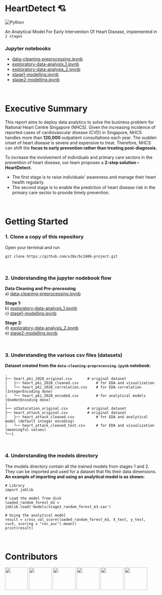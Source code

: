 # HeartDetect 💘

![Python](http://img.shields.io/badge/-Python-3776AB?style=flat-square&logo=python&logoColor=ffffff)

An Analytical Model For Early Intervention Of Heart Disease, implemented in `2 stages`

### Jupyter notebooks
- [data-cleaning-preprocessing.ipynb](https://github.com/xJQx/bc2406-project/blob/main/data-cleaning-preprocessing.ipynb)
- [exploratory-data-analysis_1.ipynb](https://github.com/xJQx/bc2406-project/blob/main/exploratory-data-analysis_1.ipynb)
- [exploratory-data-analysis_2.ipynb](https://github.com/xJQx/bc2406-project/blob/main/exploratory-data-analysis_2.ipynb)
- [stage1-modelling.ipynb](https://github.com/xJQx/bc2406-project/blob/main/stage1-modelling.ipynb)
- [stage2-modelling.ipynb](https://github.com/xJQx/bc2406-project/blob/main/stage2-modelling.ipynb)


<br/>

# Executive Summary

This report aims to deploy data analytics to solve the business problem for National Heart Centre Singapore (NHCS). Given the increasing incidence of reported cases of cardiovascular disease (CVD) in Singapore, NHCS handles more than **120,000** outpatient consultations each year. The sudden onset of heart disease is severe and expensive to treat. Therefore, NHCS can shift the **focus to early prevention rather than treating post-diagnosis.**
<br/>

To increase the involvement of individuals and primary care sectors in the prevention of heart disease, our team proposes a **2-step solution – HeartDetect.** 
- The first stage is to raise individuals' awareness and manage their heart health regularly. 
- The second stage is to enable the prediction of heart disease risk in the primary care sector to provide timely prevention.

<br/>

# Getting Started

### 1. Clone a copy of this repository
Open your terminal and run
```
git clone https://github.com/xJQx/bc2406-project.git
```

<br/>

### 2. Understanding the jupyter nodebook flow
**Data Cleaning and Pre-processing** <br>
a) [data-cleaning-preprocessing.ipynb](https://github.com/xJQx/bc2406-project/blob/main/data-cleaning-preprocessing.ipynb) <br>


**Stage 1:** <br>
b) [exploratory-data-analysis_1.ipynb](https://github.com/xJQx/bc2406-project/blob/main/exploratory-data-analysis_1.ipynb) <br>
c) [stage1-modelling.ipynb](https://github.com/xJQx/bc2406-project/blob/main/stage1-modelling.ipynb) <br>

**Stage 2:**  <br>
d) [exploratory-data-analysis_2.ipynb](https://github.com/xJQx/bc2406-project/blob/main/exploratory-data-analysis_2.ipynb) <br>
e) [stage2-modelling.ipynb](https://github.com/xJQx/bc2406-project/blob/main/stage2-modelling.ipynb) <br>

<br/>

### 3. Understanding the various csv files (datasets)

**Dataset created from the `data-cleaning-preprocessing.ipynb` notebook:**

    .
    ├── heart_pki_2020_original.csv       # original dataset
    |   ├── heart_pki_2020_cleaned.csv        # for EDA and visualization
    |   └── heart_pki_2020_correlation.csv    # for EDA correlation (IntegerEncoding done)
    |   └── heart_pki_2020_encoded.csv        # for analytical models (OneHotEncoding done)
    |
    ├── o2Saturation_original.csv         # original dataset
    ├── heart_attack_original.csv         # original dataset
    │   ├── heart_attack_cleaned.csv          # for EDA and analytical model (default integer encoding)
    │   └── heart_attack_cleaned_text.csv     # for EDA and visualization (meaningful values)
    └──|

<br/>

### 4. Understanding the models directory

The models directory contain all the trained models from stages 1 and 2. They can be imported and used for a dataset that fits their data dimensions. <br>
**An example of importing and using an analytical model is as shown:**

```
# Library
import joblib

# Load the model from disk
loaded_random_forest_m3 = joblib.load('models/stage2_random_forest_m3.sav')

# Using the analytical model
result = cross_val_score(loaded_random_forest_m3, X_test, y_test, cv=5, scoring = "roc_auc").mean()
print(result)
```


<br/>

# Contributors

<a href='https://github.com/xJQx' title='xJQx'> <img src='https://avatars.githubusercontent.com/xJQx' height='75' width='75'/></a>
<a href='https://github.com/zonpig' title='zonpig'> <img src='https://avatars.githubusercontent.com/zonpig' height='75' width='75'/></a>
<a href='https://github.com/leileijng' title='leileijng'> <img src='https://avatars.githubusercontent.com/leileijng' height='75' width='75'/></a>
<a href='https://github.com/geraldd-d' title='geraldd-d'> <img src='https://avatars.githubusercontent.com/geraldd-d' height='75' width='75'/></a>
<a href='https://github.com/zhihaohong52' title='zhihaohong52'> <img src='https://avatars.githubusercontent.com/zhihaohong52' height='75' width='75'/></a>
<a href='https://github.com/zainab1210' title='zainab1210'> <img src='https://avatars.githubusercontent.com/zainab1210' height='75' width='75'/></a>

